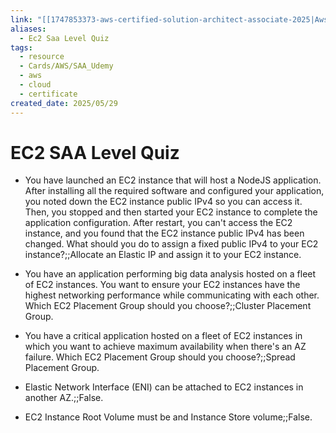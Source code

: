 ```yaml
---
link: "[[1747853373-aws-certified-solution-architect-associate-2025|Aws Certified Solution Architect Associate 2025]]"
aliases:
  - Ec2 Saa Level Quiz
tags:
  - resource
  - Cards/AWS/SAA_Udemy
  - aws
  - cloud
  - certificate
created_date: 2025/05/29
---
```

# EC2 SAA Level Quiz
- You have launched an EC2 instance that will host a NodeJS application. After installing all the required software and configured your application, you noted down the EC2 instance public IPv4 so you can access it. Then, you stopped and then started your EC2 instance to complete the application configuration. After restart, you can't access the EC2 instance, and you found that the EC2 instance public IPv4 has been changed. What should you do to assign a fixed public IPv4 to your EC2 instance?;;Allocate an Elastic IP and assign it to your EC2 instance.
<!--SR:!2025-09-01,56,270-->
- You have an application performing big data analysis hosted on a fleet of EC2 instances. You want to ensure your EC2 instances have the highest networking performance while communicating with each other. Which EC2 Placement Group should you choose?;;Cluster Placement Group.
<!--SR:!2025-11-18,105,310-->
- You have a critical application hosted on a fleet of EC2 instances in which you want to achieve maximum availability when there's an AZ failure. Which EC2 Placement Group should you choose?;;Spread Placement Group.
<!--SR:!2025-08-26,26,210-->
- Elastic Network Interface (ENI) can be attached to EC2 instances in another AZ.;;False.
<!--SR:!2026-04-17,240,330-->
- EC2 Instance Root Volume must be and Instance Store volume;;False.
<!--SR:!2025-10-09,49,250-->
